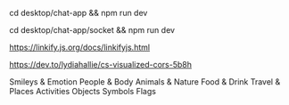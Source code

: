 <!-- client app -->

cd desktop/chat-app && npm run dev

<!-- server app -->

cd desktop/chat-app/socket && npm run dev

<!-- extract links, hashes, mentions, emails, urls -->

https://linkify.js.org/docs/linkifyjs.html

<!-- cors -->

https://dev.to/lydiahallie/cs-visualized-cors-5b8h

Smileys & Emotion
People & Body
Animals & Nature
Food & Drink
Travel & Places
Activities
Objects
Symbols
Flags
